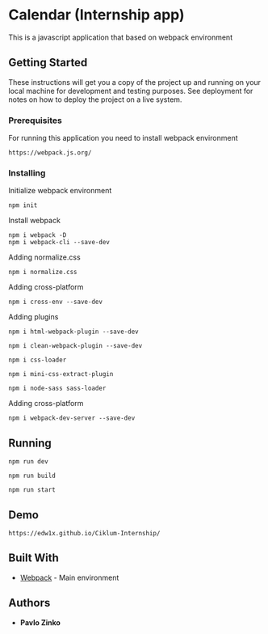 # Calendar (Internship app)

This is a javascript application that based on webpack environment  

## Getting Started

These instructions will get you a copy of the project up and running on your local machine for development and testing purposes. See deployment for notes on how to deploy the project on a live system.

### Prerequisites

For running this application you need to install webpack environment

```
https://webpack.js.org/
```

### Installing

Initialize webpack environment 

```
npm init
```

Install webpack

```
npm i webpack -D
npm i webpack-cli --save-dev
```

Adding normalize.css

```
npm i normalize.css
```

Adding cross-platform

```
npm i cross-env --save-dev
```

Adding plugins

```
npm i html-webpack-plugin --save-dev
```

```
npm i clean-webpack-plugin --save-dev
```

```
npm i css-loader
```

```
npm i mini-css-extract-plugin
```

```
npm i node-sass sass-loader
```

Adding cross-platform

```
npm i webpack-dev-server --save-dev
```


## Running

```
npm run dev
```
```
npm run build
```
```
npm run start
```

## Demo 

```
https://edw1x.github.io/Ciklum-Internship/

```

## Built With

* [Webpack](https://webpack.js.org/) - Main environment

## Authors

* **Pavlo Zinko**

